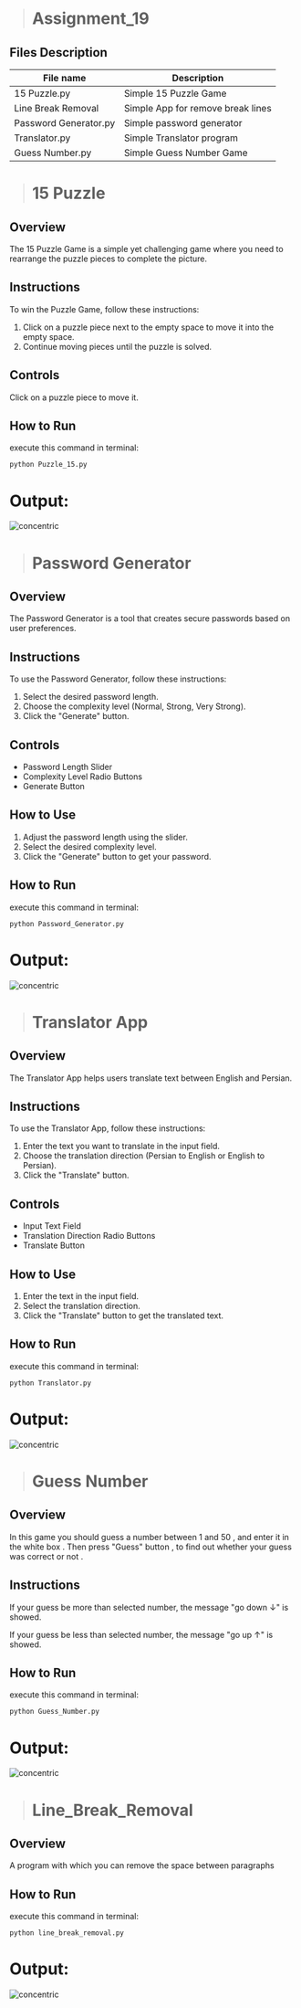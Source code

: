 ># Assignment_19

## Files Description

| File name | Description |
|--- | --- |
|15 Puzzle.py | Simple  15 Puzzle Game    |
|Line Break Removal | Simple App for remove break lines |
|Password Generator.py | Simple password generator |
|Translator.py | Simple Translator program |
|Guess Number.py | Simple Guess Number Game|



># 15 Puzzle 

## Overview

The 15 Puzzle Game is a simple yet challenging game where you need to rearrange the puzzle pieces to complete the picture.

## Instructions

To win the Puzzle Game, follow these instructions:

1. Click on a puzzle piece next to the empty space to move it into the empty space.
2. Continue moving pieces until the puzzle is solved.

## Controls

 Click on a puzzle piece to move it.

## How to Run
execute this command in terminal:

```
python Puzzle_15.py
```


# Output:
![concentric](Puzzle_15.png)




># Password Generator

## Overview

The Password Generator is a tool that creates secure passwords based on user preferences.

## Instructions

To use the Password Generator, follow these instructions:

1. Select the desired password length.
2. Choose the complexity level (Normal, Strong, Very Strong).
3. Click the "Generate" button.

## Controls

- Password Length Slider
- Complexity Level Radio Buttons
- Generate Button

## How to Use

1. Adjust the password length using the slider.
2. Select the desired complexity level.
3. Click the "Generate" button to get your password.

## How to Run
execute this command in terminal:

```
python Password_Generator.py
```

# Output:
![concentric](Password_Generator.png)


># Translator App

## Overview

The Translator App helps users translate text between English and Persian.

## Instructions

To use the Translator App, follow these instructions:

1. Enter the text you want to translate in the input field.
2. Choose the translation direction (Persian to English or English to Persian).
3. Click the "Translate" button.

## Controls

- Input Text Field
- Translation Direction Radio Buttons
- Translate Button

## How to Use

1. Enter the text in the input field.
2. Select the translation direction.
3. Click the "Translate" button to get the translated text.


## How to Run
execute this command in terminal:

```
python Translator.py
```


# Output:
![concentric](Translator.png)

># Guess Number

## Overview 

In this game you should guess a number between 1 and 50 , and enter it in the white box .
Then press "Guess" button , to find out whether your guess was correct or not . 



## Instructions

If your guess be more than selected number, the message "go down ↓" is showed.

If your guess be less than selected number, the message "go up ↑" is showed.



## How to Run

execute this command in terminal:

```
python Guess_Number.py
```


# Output:
![concentric](Guess_Number.png)

># Line_Break_Removal

## Overview 

A program with which you can remove the space between paragraphs


## How to Run

execute this command in terminal:

```
python line_break_removal.py
```

# Output:
![concentric](Line_Break_Removal.png)



